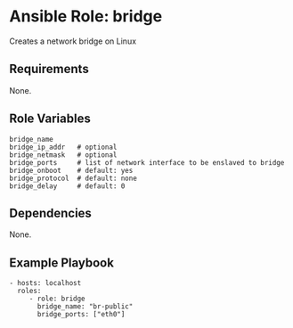 Ansible Role: bridge
====================

Creates a network bridge on Linux

Requirements
------------

None.

Role Variables
--------------

    bridge_name
    bridge_ip_addr   # optional
    bridge_netmask   # optional
    bridge_ports     # list of network interface to be enslaved to bridge
    bridge_onboot    # default: yes
    bridge_protocol  # default: none
    bridge_delay     # default: 0


Dependencies
------------

None.

Example Playbook
----------------


    - hosts: localhost
      roles:
         - role: bridge
           bridge_name: "br-public"
           bridge_ports: ["eth0"]
